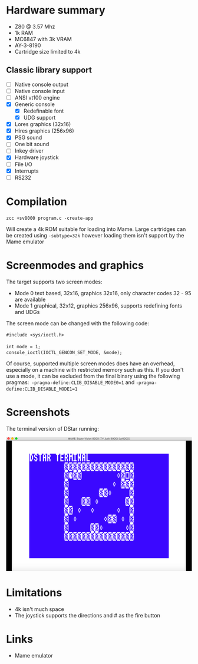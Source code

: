 # Hardware summary

* Z80 @ 3.57 Mhz
* 1k RAM
* MC6847 with 3k VRAM
* AY-3-8190
* Cartridge size limited to 4k

## Classic library support

* [ ] Native console output
* [ ] Native console input
* [ ] ANSI vt100 engine
* [x] Generic console
    * [x] Redefinable font 
    * [x] UDG support
* [x] Lores graphics (32x16)
* [x] Hires graphics (256x96)
* [x] PSG sound
* [ ] One bit sound
* [ ] Inkey driver
* [x] Hardware joystick
* [ ] File I/O
* [x] Interrupts
* [ ] RS232

# Compilation

    zcc +sv8000 program.c -create-app

Will create a 4k ROM suitable for loading into Mame. Large cartridges can be created using `-subtype=32k` however loading them isn't support by the Mame emulator

# Screenmodes and graphics

The target supports two screen modes:

* Mode 0 text based, 32x16, graphics 32x16, only character codes 32 - 95 are available
* Mode 1 graphical, 32x12, graphics 256x96, supports redefining fonts and UDGs

The screen mode can be changed with the following code:

    #include <sys/ioctl.h>

    int mode = 1;
    console_ioctl(IOCTL_GENCON_SET_MODE, &mode);

Of course, supported multiple screen modes does have an overhead, especially on a machine with restricted memory such as this. If you don't use a mode, it can be excluded from the final binary using the following pragmas:` -pragma-define:CLIB_DISABLE_MODE0=1` and `-pragma-define:CLIB_DISABLE_MODE1=1`

# Screenshots

The terminal version of DStar running:

![](images/platform/sv8000_dstar.png)

# Limitations

* 4k isn't much space
* The joystick supports the directions and # as the fire button

# Links

* Mame emulator